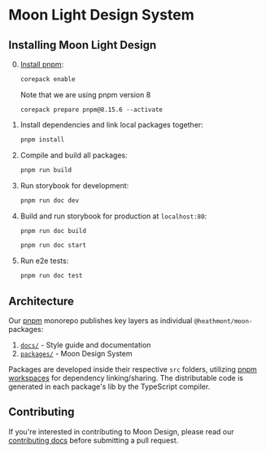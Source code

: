 # Moon Light Design System

## Installing Moon Light Design

0. [Install pnpm](https://pnpm.io/installation):

   ```sh
   corepack enable
   ```

   Note that we are using pnpm version 8

   ```
   corepack prepare pnpm@8.15.6 --activate
   ```

1. Install dependencies and link local packages together:

   ```sh
   pnpm install
   ```

2. Compile and build all packages:

   ```sh
   pnpm run build
   ```

3. Run storybook for development:

   ```sh
   pnpm run doc dev
   ```

4. Build and run storybook for production at `localhost:80`:

   ```sh
   pnpm run doc build
   ```

   ```sh
   pnpm run doc start
   ```

5. Run e2e tests:

   ```sh
   pnpm run doc test
   ```

## Architecture

Our [pnpm](https://pnpm.io/motivation) monorepo publishes key layers as individual `@heathmont/moon-` packages:

1. [`docs/`](#docs) - Style guide and documentation
2. [`packages/`](#design-system) - Moon Design System

Packages are developed inside their respective `src` folders, utilizing [pnpm workspaces](https://pnpm.io/workspaces) for dependency linking/sharing. The distributable code is generated in each package's lib by the TypeScript compiler.

## Contributing

If you're interested in contributing to Moon Design, please read our [contributing docs](CONTRIBUTING.md) before submitting a pull request.
